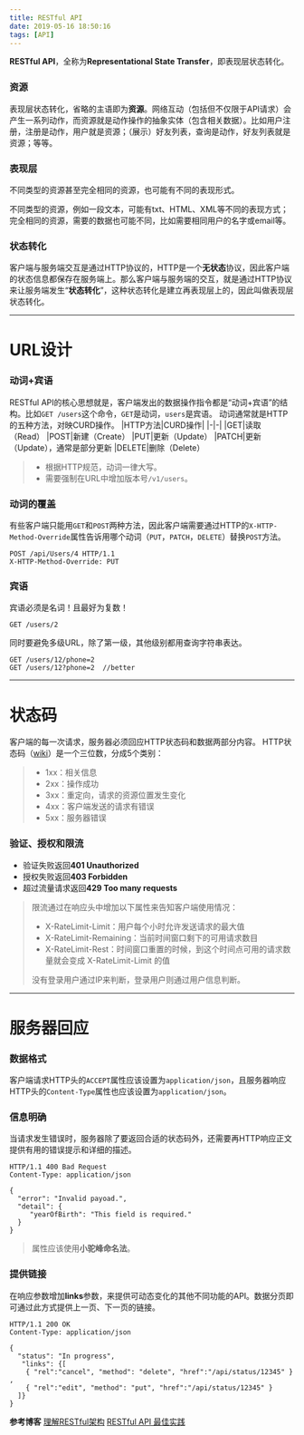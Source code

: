 ```yaml
---
title: RESTful API
date: 2019-05-16 18:50:16
tags: [API]
---
```


**RESTful API**，全称为**Representational State Transfer**，即表现层状态转化。

<!--more-->

### 资源
表现层状态转化，省略的主语即为**资源**。网络互动（包括但不仅限于API请求）会产生一系列动作，而资源就是动作操作的抽象实体（包含相关数据）。比如用户注册，注册是动作，用户就是资源；（展示）好友列表，查询是动作，好友列表就是资源；等等。
### 表现层
不同类型的资源甚至完全相同的资源，也可能有不同的表现形式。

不同类型的资源，例如一段文本，可能有txt、HTML、XML等不同的表现方式；完全相同的资源，需要的数据也可能不同，比如需要相同用户的名字或email等。
### 状态转化
客户端与服务端交互是通过HTTP协议的，HTTP是一个**无状态**协议，因此客户端的状态信息都保存在服务端上。那么客户端与服务端的交互，就是通过HTTP协议来让服务端发生“**状态转化**”，这种状态转化是建立再表现层上的，因此叫做表现层状态转化。

---

# URL设计
### 动词+宾语
RESTful API的核心思想就是，客户端发出的数据操作指令都是“动词+宾语”的结构。比如```GET /users```这个命令，```GET```是动词，```users```是宾语。
动词通常就是HTTP的五种方法，对映CURD操作。
|HTTP方法|CURD操作|
|-|-|
|GET|读取（Read）
|POST|新建（Create）
|PUT|更新（Update）
|PATCH|更新（Update），通常是部分更新
|DELETE|删除（Delete）

>- 根据HTTP规范，动词一律大写。
>- 需要强制在URL中增加版本号```/v1/users```。
### 动词的覆盖
有些客户端只能用```GET```和```POST```两种方法，因此客户端需要通过HTTP的```X-HTTP-Method-Override```属性告诉用哪个动词（```PUT```，```PATCH```，```DELETE```）替换```POST```方法。
```
POST /api/Users/4 HTTP/1.1  
X-HTTP-Method-Override: PUT
```
### 宾语
宾语必须是名词！且最好为复数！
```
GET /users/2
```
同时要避免多级URL，除了第一级，其他级别都用查询字符串表达。
```
GET /users/12/phone=2
GET /users/12?phone=2  //better
```

---

# 状态码
客户端的每一次请求，服务器必须回应HTTP状态码和数据两部分内容。
HTTP状态码（[wiki](https://en.wikipedia.org/wiki/List_of_HTTP_status_codes)）是一个三位数，分成5个类别：
>- 1xx：相关信息
>- 2xx：操作成功
>- 3xx：重定向，请求的资源位置发生变化
>- 4xx：客户端发送的请求有错误
>- 5xx：服务器错误

### 验证、授权和限流
- 验证失败返回**401 Unauthorized**
- 授权失败返回**403 Forbidden**
- 超过流量请求返回**429 Too many requests**
>限流通过在响应头中增加以下属性来告知客户端使用情况：
>- X-RateLimit-Limit：用户每个小时允许发送请求的最大值
>- X-RateLimit-Remaining：当前时间窗口剩下的可用请求数目
>- X-RateLimit-Rest：时间窗口重置的时候，到这个时间点可用的请求数量就会变成 X-RateLimit-Limit 的值
>
>没有登录用户通过IP来判断，登录用户则通过用户信息判断。

---

# 服务器回应
### 数据格式
客户端请求HTTP头的```ACCEPT```属性应该设置为```application/json```，且服务器响应HTTP头的```Content-Type```属性也应该设置为```application/json```。
### 信息明确
当请求发生错误时，服务器除了要返回合适的状态码外，还需要再HTTP响应正文提供有用的错误提示和详细的描述。
```
HTTP/1.1 400 Bad Request
Content-Type: application/json

{
  "error": "Invalid payoad.",
  "detail": {
     "yearOfBirth": "This field is required."
  }
}
```
>属性应该使用**小驼峰命名法**。
### 提供链接
在响应参数增加**links**参数，来提供可动态变化的其他不同功能的API。数据分页即可通过此方式提供上一页、下一页的链接。
```
HTTP/1.1 200 OK
Content-Type: application/json

{
  "status": "In progress",
   "links": {[
    { "rel":"cancel", "method": "delete", "href":"/api/status/12345" } ,
    { "rel":"edit", "method": "put", "href":"/api/status/12345" }
  ]}
}
```

**参考博客**
[理解RESTful架构](http://www.ruanyifeng.com/blog/2011/09/restful.html)
[RESTful API 最佳实践](http://www.ruanyifeng.com/blog/2018/10/restful-api-best-practices.html)